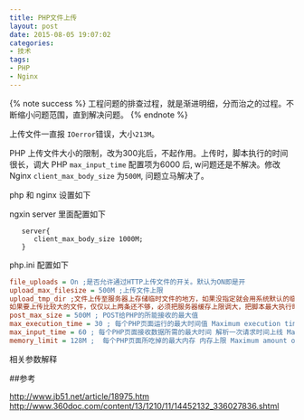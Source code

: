 ```yaml
---
title: PHP文件上传
layout: post
date: 2015-08-05 19:07:02
categories:
- 技术
tags:
- PHP
- Nginx
---
```


{% note success %}
   工程问题的排查过程，就是渐进明细，分而治之的过程。不断缩小问题范围，直到解决问题。
{% endnote %}

上传文件一直报 `IOerror`错误，大小`213M`。 

PHP 上传文件大小的限制，改为300兆后，不起作用。上传时，脚本执行的时间很长，调大 PHP  `max_input_time`  配置项为6000 后, w问题还是不解决。修改 Nginx `client_max_body_size` 为`500M`, 问题立马解决了。

php 和 nginx 设置如下


ngxin server 里面配置如下
```nginx
   server{
      client_max_body_size 1000M;
   }
```

php.ini 配置如下
```ini
file_uploads = On ;是否允许通过HTTP上传文件的开关。默认为ON即是开
upload_max_filesize = 500M ;上传文件上限 
upload_tmp_dir ;文件上传至服务器上存储临时文件的地方，如果没指定就会用系统默认的临时文件夹。
如果要上传比较大的文件，仅仅以上两条还不够，必须把服务器缓存上限调大，把脚本最大执行时间变长 
post_max_size = 500M ; POST给PHP的所能接收的最大值
max_execution_time = 30 ; 每个PHP页面运行的最大时间值 Maximum execution time of each script, in seconds脚本最大执行时间 
max_input_time = 60 ; 每个PHP页面接收数据所需的最大时间 解析一次请求时间上线 Maximum amount of time each script may spend parsing request data 
memory_limit = 128M ;  每个PHP页面所吃掉的最大内存 内存上限 Maximum amount of memory a script may consume (128MB)
```

相关参数解释

##参考

http://www.jb51.net/article/18975.htm
http://www.360doc.com/content/13/1210/11/14452132_336027836.shtml
